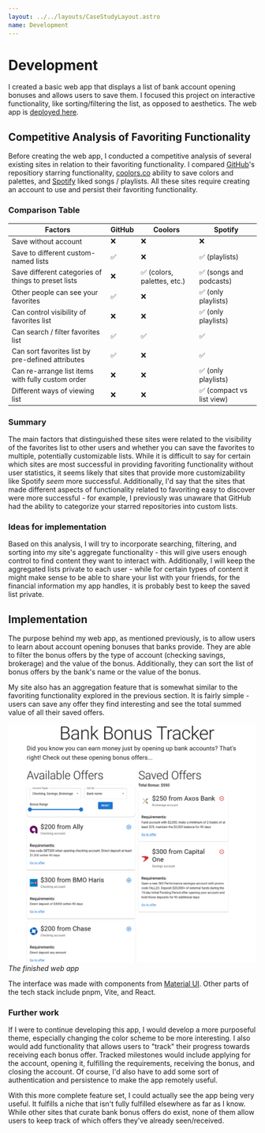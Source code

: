 ```yaml
---
layout: ../../layouts/CaseStudyLayout.astro
name: Development
---
```


# Development

I created a basic web app that displays a list of bank account opening bonuses and allows users to save them. I focused this project on interactive functionality, like sorting/filtering the list, as opposed to aesthetics. The web app is [deployed here](https://bank-bonus-tracker.vercel.app/).

## Competitive Analysis of Favoriting Functionality

Before creating the web app, I conducted a competitive analysis of several existing sites in relation to their favoriting functionality. I compared [GitHub](https://github.com)'s repositiory starring functionality, [coolors.co](https://coolors.co/) ability to save colors and palettes, and [Spotify](https://spotify.com/) liked songs / playlists. All these sites require creating an account to use and persist their favoriting functionality.

### Comparison Table

| Factors | GitHub | Coolors | Spotify |
| ------- | ------ | ------- | ------- |
| Save without account | ❌ | ❌ | ❌ |
| Save to different custom-named lists | ✅ | ❌ | ✅ (playlists) |
| Save different categories of things to preset lists | ❌ | ✅ (colors, palettes, etc.) | ✅ (songs and podcasts) |
| Other people can see your favorites | ✅ | ❌ | ✅ (only playlists) |
| Can control visibility of favorites list | ❌ | ❌ | ✅ (only playlists) |
| Can search / filter favorites list | ✅ | ✅ | ✅ |
| Can sort favorites list by pre-defined attributes | ✅ | ❌ | ✅ |
| Can re-arrange list items with fully custom order | ❌ | ❌ | ✅ (only playlists) |
| Different ways of viewing list | ❌ | ❌ | ✅ (compact vs list view) |

### Summary

The main factors that distinguished these sites were related to the visibility of the favorites list to other users and whether you can save the favorites to multiple, potentially customizable lists. While it is difficult to say for certain which sites are most successful in providing favoriting functionality without user statistics, it seems likely that sites that provide more customizability like Spotify *seem* more successful. Additionally, I'd say that the sites that made different aspects of functionality related to favoriting easy to discover were more successful - for example, I previously was unaware that GitHub had the ability to categorize your starred repositories into custom lists.

### Ideas for implementation

Based on this analysis, I will try to incorporate searching, filtering, and sorting into my site's aggregate functionality - this will give users enough control to find content they want to interact with. Additionally, I will keep the aggregated lists private to each user - while for certain types of content it might make sense to be able to share your list with your friends, for the financial information my app handles, it is probably best to keep the saved list private.

## Implementation

The purpose behind my web app, as mentioned previously, is to allow users to learn about account opening bonuses that banks provide. They are able to filter the bonus offers by the type of account (checking savings, brokerage) and the value of the bonus. Additionally, they can sort the list of bonus offers by the bank's name or the value of the bonus.

My site also has an aggregation feature that is somewhat similar to the favoriting functionality explored in the previous section. It is fairly simple - users can save any offer they find interesting and see the total summed value of all their saved offers.

![finished web app, with list of bonus offers on the left and list of saved offers to the right](../../images/development/final-site.png)
*The finished web app*

The interface was made with components from [Material UI](https://mui.com/material-ui/). Other parts of the tech stack include pnpm, Vite, and React.

### Further work

If I were to continue developing this app, I would develop a more purposeful theme, especially changing the color scheme to be more interesting. I also would add functionality that allows users to "track" their progress towards receiving each bonus offer. Tracked milestones would include applying for the account, opening it, fulfilling the requirements, receiving the bonus, and closing the account. Of course, I'd also have to add some sort of authentication and persistence to make the app remotely useful.

With this more complete feature set, I could actually see the app being very useful. It fulfills a niche that isn't fully fulfilled elsewhere as far as I know. While other sites that curate bank bonus offers do exist, none of them allow users to keep track of which offers they've already seen/received.
